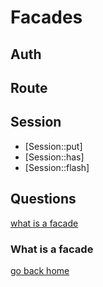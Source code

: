 # Facades

## Auth 

## Route 

## Session

- [Session::put]
- [Session::has]
- [Session::flash]

## Questions
[what is a facade][what-facade]

[what-facade]:#what-is-a-facade
[home]:#facades

### What is a facade

[go back home][home]